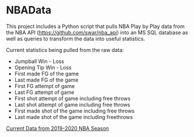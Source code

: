 # NBAData
This project includes a Python script that pulls NBA Play by Play data from the NBA API (https://github.com/swar/nba_api) into an MS SQL database as well as queries to transform the data into useful statistics.

Current statistics being pulled from the raw data:

- Jumpball Win - Loss
- Opening Tip Win - Loss
- First made FG of the game
- Last made FG of the game
- First FG attempt of game
- Last FG attempt of game
- First shot attempt of game including free throws
- Last shot attempt of game including free throws
- First made shot of the game including free throws
- Last made shot of the game including freethrows

[Current Data from 2019-2020 NBA Season](https://docs.google.com/spreadsheets/d/1R6OYYSBjB2_ahdNahrgkHshCqzSzdJlR9IfLGSxbIT4/edit?usp=sharing)
